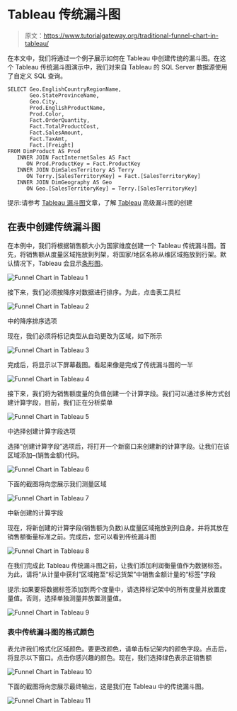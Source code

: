 # Tableau 传统漏斗图

> 原文：<https://www.tutorialgateway.org/traditional-funnel-chart-in-tableau/>

在本文中，我们将通过一个例子展示如何在 Tableau 中创建传统的漏斗图。在这个 Tableau 传统漏斗图演示中，我们对来自 Tableau 的 SQL Server 数据源使用了自定义 SQL 查询。

```
SELECT Geo.EnglishCountryRegionName, 
       Geo.StateProvinceName, 
       Geo.City, 
       Prod.EnglishProductName, 
       Prod.Color, 
       Fact.OrderQuantity, 
       Fact.TotalProductCost, 
       Fact.SalesAmount, 
       Fact.TaxAmt, 
       Fact.[Freight]
FROM DimProduct AS Prod 
   INNER JOIN FactInternetSales AS Fact 
      ON Prod.ProductKey = Fact.ProductKey 
   INNER JOIN DimSalesTerritory AS Terry 
      ON Terry.[SalesTerritoryKey] = Fact.[SalesTerritoryKey] 
   INNER JOIN DimGeography AS Geo 
      ON Geo.[SalesTerritoryKey] = Terry.[SalesTerritoryKey]
```

提示:请参考 [Tableau 漏斗图](https://www.tutorialgateway.org/tableau-funnel-chart/)文章，了解 [Tableau](https://www.tutorialgateway.org/tableau/) 高级漏斗图的创建

## 在表中创建传统漏斗图

在本例中，我们将根据销售额大小为国家维度创建一个 Tableau 传统漏斗图。首先，将销售额从度量区域拖放到列架，将国家/地区名称从维区域拖放到行架。默认情况下，Tableau 会显示[条形图](https://www.tutorialgateway.org/bar-chart-in-tableau/)。

![Funnel Chart in Tableau 1](img/d09a65a43542814d9d89eae63cc00e9b.png)

接下来，我们必须按降序对数据进行排序。为此，点击表工具栏

![Funnel Chart in Tableau 2](img/f6de9d73a64d2ae340f32994e7a662c1.png)

中的降序排序选项

现在，我们必须将标记类型从自动更改为区域，如下所示

![Funnel Chart in Tableau 3](img/5ad4f0a5bd637d7ce763d893885bb1c6.png)

完成后，将显示以下屏幕截图。看起来像是完成了传统漏斗图的一半

![Funnel Chart in Tableau 4](img/92a32a65297bce2f666799128283ad36.png)

接下来，我们将为销售额度量的负值创建一个计算字段。我们可以通过多种方式创建计算字段，目前，我们正在分析菜单

![Funnel Chart in Tableau 5](img/49e45ec70ef9c4030a90b7ccf15348e3.png)

中选择创建计算字段选项

选择“创建计算字段”选项后，将打开一个新窗口来创建新的计算字段。让我们在该区域添加–(销售金额)代码。

![Funnel Chart in Tableau 6](img/52547cc6053b4964d3c3e4662d6f665d.png)

下面的截图将向您展示我们测量区域

![Funnel Chart in Tableau 7](img/587c91745ee4431fd28babdd226a0190.png)

中新创建的计算字段

现在，将新创建的计算字段(销售额为负数)从度量区域拖放到列自身。并将其放在销售额衡量标准之前。完成后，您可以看到传统漏斗图

![Funnel Chart in Tableau 8](img/b736304f320d429f27f98a855a5aa8d6.png)

在我们完成此 Tableau 传统漏斗图之前，让我们添加利润衡量值作为数据标签。为此，请将“从计量中获利”区域拖至“标记货架”中销售金额计量的“标签”字段

提示:如果要将数据标签添加到两个度量中，请选择标记架中的所有度量并放置度量值。否则，选择单独测量并放置测量值。

![Funnel Chart in Tableau 9](img/9d9d91725f83fa5f6076d5c762620b33.png)

### 表中传统漏斗图的格式颜色

表允许我们格式化区域颜色。要更改颜色，请单击标记架内的颜色字段。点击后，将显示以下窗口。点击你感兴趣的颜色。现在，我们选择绿色表示正销售额

![Funnel Chart in Tableau 10](img/dd980d8eb946502f3783f203133bc085.png)

下面的截图将向您展示最终输出，这是我们在 Tableau 中的传统漏斗图。

![Funnel Chart in Tableau 11](img/f8af7cc9b8dfebbc8a10b61fa902d0d3.png)